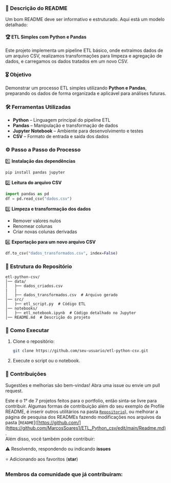 ### 📖 **Descrição do README**
Um bom README deve ser informativo e estruturado. Aqui está um modelo detalhado:

#### 🏆 **ETL Simples com Python e Pandas**
Este projeto implementa um pipeline ETL básico, onde extraímos dados de um arquivo CSV, realizamos transformações para limpeza e agregação de dados, e carregamos os dados tratados em um novo CSV.

### 🎖️ **Objetivo**
Demonstrar um processo ETL simples utilizando **Python e Pandas**, preparando os dados de forma organizada e aplicável para análises futuras.

### 🛠 **Ferramentas Utilizadas**
- **Python** – Linguagem principal do pipeline ETL
- **Pandas** – Manipulação e transformação de dados
- **Jupyter Notebook** – Ambiente para desenvolvimento e testes
- **CSV** – Formato de entrada e saída dos dados

### ⚙ **Passo a Passo do Processo**
1️⃣ **Instalação das dependências**  
   ```bash
   pip install pandas jupyter
   ```
2️⃣ **Leitura do arquivo CSV**  
   ```python
   import pandas as pd
   df = pd.read_csv("dados.csv")
   ```
3️⃣ **Limpeza e transformação dos dados**  
   - Remover valores nulos  
   - Renomear colunas  
   - Criar novas colunas derivadas  

4️⃣ **Exportação para um novo arquivo CSV**  
   ```python
   df.to_csv("dados_transformados.csv", index=False)
   ```

### 📂 **Estrutura do Repositório**
```
etl-python-csv/
│── data/
│   ├── dados_criados.csv
|   |
│   ├── dados_transformados.csv  # Arquivo gerado
│── src/
│   ├── etl_script.py  # Código ETL
│── notebooks/
│   ├── etl_notebook.ipynb  # Código detalhado no Jupyter
│── README.md  # Descrição do projeto
```

### 🔗 **Como Executar**
1. Clone o repositório:  
   ```bash
   git clone https://github.com/seu-usuario/etl-python-csv.git
   ```
2. Execute o script ou o notebook.


### 🤝 **Contribuições**
Sugestões e melhorias são bem-vindas! Abra uma issue ou envie um pull request.


Este é o 1° de 7 projetos feitos para o portfolio, então sinta-se livre para contribuir. Algumas formas de contribuição além do seu exemplo de Profile README, é inserir outros utilitários na pasta [`Repositorio`](https://github.com/MarcosSoares1/ETL_Python_csv)), ou melhorar a página de pesquisa dos READMEs fazendo modificações nos arquivos da pasta [`README`]([https://github.com/](https://github.com/MarcosSoares1/ETL_Python_csv/edit/main/Readme.md). <br>
 Além disso, você também pode contribuir:
 
⚠️ Resolvendo, respondendo ou indicando **issues**

⭐ Adicionando aos favoritos (**star**) 

### Membros da comunidade que já contribuiram:
